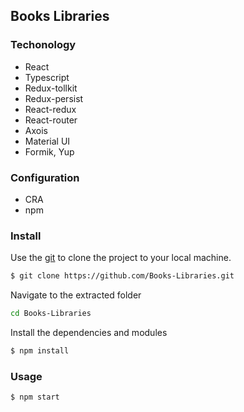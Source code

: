 ## Books Libraries

<!-- Demo: https://codifylib.netlify.app/ -->

### Techonology
- React
- Typescript
- Redux-tollkit
- Redux-persist
- React-redux
- React-router
- Axois
- Material UI 
- Formik, Yup

### Configuration
- CRA 
- npm

### Install
Use the [git](https://git-scm.com/downloads) to clone the project to your local machine.
```sh
$ git clone https://github.com/Books-Libraries.git
```

Navigate to the extracted folder
```sh 
cd Books-Libraries
```

Install the dependencies and modules
```sh
$ npm install
```

### Usage
```sh
$ npm start
```
